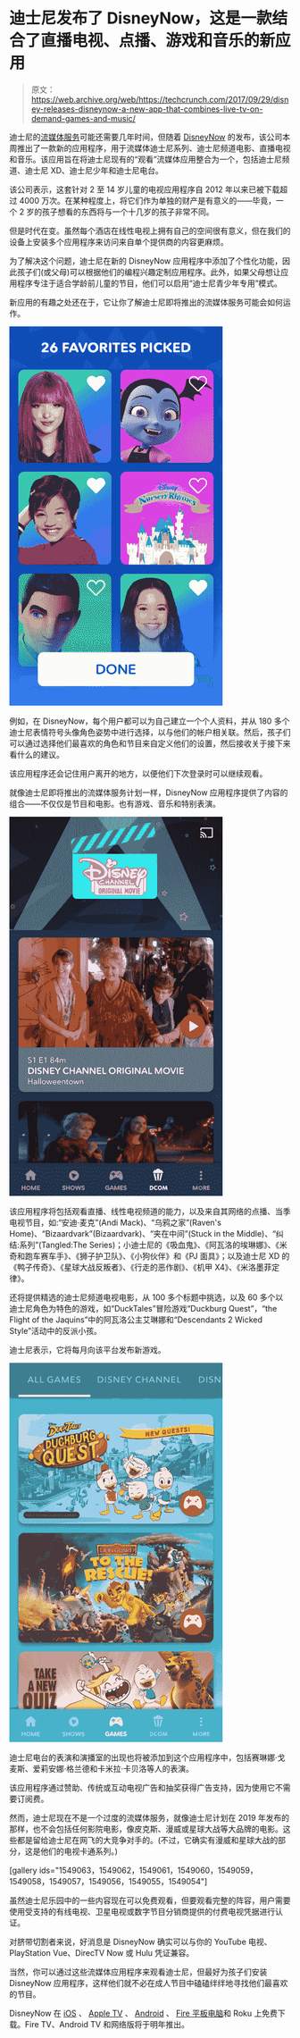 # 迪士尼发布了 DisneyNow，这是一款结合了直播电视、点播、游戏和音乐的新应用

> 原文：<https://web.archive.org/web/https://techcrunch.com/2017/09/29/disney-releases-disneynow-a-new-app-that-combines-live-tv-on-demand-games-and-music/>

迪士尼的[流媒体服务](https://web.archive.org/web/20230327142536/https://techcrunch.com/2017/09/07/disneys-streaming-service-will-exclusively-get-marvel-and-star-wars-movies/)可能还需要几年时间，但随着 [DisneyNow](https://web.archive.org/web/20230327142536/http://disneynow.go.com/) 的发布，该公司本周推出了一款新的应用程序，用于流媒体迪士尼系列、迪士尼频道电影、直播电视和音乐。该应用旨在将迪士尼现有的“观看”流媒体应用整合为一个，包括迪士尼频道、迪士尼 XD、迪士尼少年和迪士尼电台。

该公司表示，这套针对 2 至 14 岁儿童的电视应用程序自 2012 年以来已被下载超过 4000 万次。在某种程度上，将它们作为单独的财产是有意义的——毕竟，一个 2 岁的孩子想看的东西将与一个十几岁的孩子非常不同。

但是时代在变。虽然每个酒店在线性电视上拥有自己的空间很有意义，但在我们的设备上安装多个应用程序来访问来自单个提供商的内容更麻烦。

为了解决这个问题，迪士尼在新的 DisneyNow 应用程序中添加了个性化功能，因此孩子们(或父母)可以根据他们的编程兴趣定制应用程序。此外，如果父母想让应用程序专注于适合学龄前儿童的节目，他们可以启用“迪士尼青少年专用”模式。

新应用的有趣之处还在于，它让你了解迪士尼即将推出的流媒体服务可能会如何运作。

![](img/d58226a93f59ac81c11217bfaf253f28.png)

例如，在 DisneyNow，每个用户都可以为自己建立一个个人资料，并从 180 多个迪士尼表情符号头像角色姿势中进行选择，以与他们的帐户相关联。然后，孩子们可以通过选择他们最喜欢的角色和节目来自定义他们的设置，然后接收关于接下来看什么的建议。

该应用程序还会记住用户离开的地方，以便他们下次登录时可以继续观看。

就像迪士尼即将推出的流媒体服务计划一样，DisneyNow 应用程序提供了内容的组合——不仅仅是节目和电影。也有游戏、音乐和特别表演。

![](img/8c59c6950a5b3f221845ef6928f8edfb.png)

该应用程序将包括观看直播、线性电视频道的能力，以及来自其网络的点播、当季电视节目，如:“安迪·麦克”(Andi Mack)、“乌鸦之家”(Raven's Home)、“Bizaardvark”(Bizaardvark)、“夹在中间”(Stuck in the Middle)、“纠结:系列”(Tangled:The Series)；小迪士尼的《吸血鬼》、《阿瓦洛的埃琳娜》、《米奇和跑车赛车手》、《狮子护卫队》、《小狗伙伴》和《PJ 面具》；以及迪士尼 XD 的《鸭子传奇》、《星球大战反叛者》、《行走的恶作剧》、《机甲 X4》、《米洛墨菲定律》。

还将提供精选的迪士尼频道电视电影，从 100 多个标题中挑选，以及 60 多个以迪士尼角色为特色的游戏，如“DuckTales”冒险游戏“Duckburg Quest”，“the Flight of the Jaquins”中的阿瓦洛公主艾琳娜和“Descendants 2 Wicked Style”活动中的反派小孩。

迪士尼表示，它将每月向该平台发布新游戏。

![](img/cfc1d859be18d629cf4957e3ca4555f5.png)

迪士尼电台的表演和演播室的出现也将被添加到这个应用程序中，包括赛琳娜·戈麦斯、爱莉安娜·格兰德和卡米拉·卡贝洛等人的表演。

该应用程序通过赞助、传统或互动电视广告和抽奖获得广告支持，因为使用它不需要订阅费。

然而，迪士尼现在不是一个过度的流媒体服务，就像迪士尼计划在 2019 年发布的那样，也不会包括任何影院电影，像皮克斯、漫威或星球大战等大品牌的电影。这些都是留给迪士尼在网飞的大竞争对手的。(不过，它确实有漫威和星球大战的部分，这是他们的电视卡通系列。)

[gallery ids="1549063，1549062，1549061，1549060，1549059，1549058，1549057，1549056，1549055，1549054"]

虽然迪士尼乐园中的一些内容现在可以免费观看，但要观看完整的阵容，用户需要使用受支持的有线电视、卫星电视或数字节目分销商提供的付费电视凭据进行认证。

对脐带切割者来说，好消息是 DisneyNow 确实可以与你的 YouTube 电视、PlayStation Vue、DirecTV Now 或 Hulu 凭证兼容。

当然，你可以通过这些流媒体应用程序来观看迪士尼，但最好为孩子们安装 DisneyNow 应用程序，这样他们就不必在成人节目中磕磕绊绊地寻找他们最喜欢的节目。

DisneyNow 在 [iOS](https://web.archive.org/web/20230327142536/https://itunes.apple.com/app/id529997671?mt=8) 、 [Apple TV](https://web.archive.org/web/20230327142536/https://itunes.apple.com/app/id529997671?mt=8) 、 [Android](https://web.archive.org/web/20230327142536/https://play.google.com/store/apps/details?id=com.disney.datg.videoplatforms.android.watchdc) 、 [Fire 平板电脑](https://web.archive.org/web/20230327142536/https://www.amazon.com/gp/mas/dl/android?p=com.disney.datg.videoplatforms.android.amazon.kindle.watchdc)和 Roku 上免费下载。Fire TV、Android TV 和网络版将于明年推出。